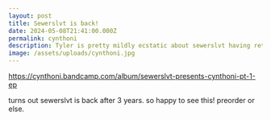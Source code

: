 ```yaml
---
layout: post
title: Sewerslvt is back!
date: 2024-05-08T21:41:00.000Z
permalink: cynthoni
description: Tyler is pretty mildly ecstatic about sewerslvt having returned.
image: /assets/uploads/cynthoni.jpg
---
```

https://cynthoni.bandcamp.com/album/sewerslvt-presents-cynthoni-pt-1-ep



turns out sewerslvt is back after 3 years. so happy to see this! preorder or else. 
